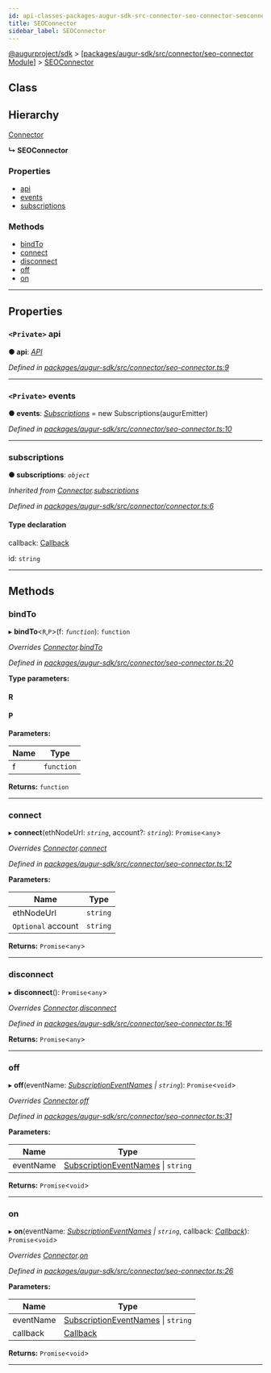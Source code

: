 ```yaml
---
id: api-classes-packages-augur-sdk-src-connector-seo-connector-seoconnector
title: SEOConnector
sidebar_label: SEOConnector
---
```


[@augurproject/sdk](api-readme.md) > [[packages/augur-sdk/src/connector/seo-connector Module]](api-modules-packages-augur-sdk-src-connector-seo-connector-module.md) > [SEOConnector](api-classes-packages-augur-sdk-src-connector-seo-connector-seoconnector.md)

## Class

## Hierarchy

 [Connector](api-classes-packages-augur-sdk-src-connector-connector-connector.md)

**↳ SEOConnector**

### Properties

* [api](api-classes-packages-augur-sdk-src-connector-seo-connector-seoconnector.md#api)
* [events](api-classes-packages-augur-sdk-src-connector-seo-connector-seoconnector.md#events)
* [subscriptions](api-classes-packages-augur-sdk-src-connector-seo-connector-seoconnector.md#subscriptions)

### Methods

* [bindTo](api-classes-packages-augur-sdk-src-connector-seo-connector-seoconnector.md#bindto)
* [connect](api-classes-packages-augur-sdk-src-connector-seo-connector-seoconnector.md#connect)
* [disconnect](api-classes-packages-augur-sdk-src-connector-seo-connector-seoconnector.md#disconnect)
* [off](api-classes-packages-augur-sdk-src-connector-seo-connector-seoconnector.md#off)
* [on](api-classes-packages-augur-sdk-src-connector-seo-connector-seoconnector.md#on)

---

## Properties

<a id="api"></a>

### `<Private>` api

**● api**: *[API](api-classes-packages-augur-sdk-src-state-getter-api-api.md)*

*Defined in [packages/augur-sdk/src/connector/seo-connector.ts:9](https://github.com/AugurProject/augur/blob/27cf7214d2/packages/augur-sdk/src/connector/seo-connector.ts#L9)*

___
<a id="events"></a>

### `<Private>` events

**● events**: *[Subscriptions](api-classes-packages-augur-sdk-src-subscriptions-subscriptions.md)* =  new Subscriptions(augurEmitter)

*Defined in [packages/augur-sdk/src/connector/seo-connector.ts:10](https://github.com/AugurProject/augur/blob/27cf7214d2/packages/augur-sdk/src/connector/seo-connector.ts#L10)*

___
<a id="subscriptions"></a>

###  subscriptions

**● subscriptions**: *`object`*

*Inherited from [Connector](api-classes-packages-augur-sdk-src-connector-connector-connector.md).[subscriptions](api-classes-packages-augur-sdk-src-connector-connector-connector.md#subscriptions)*

*Defined in [packages/augur-sdk/src/connector/connector.ts:6](https://github.com/AugurProject/augur/blob/27cf7214d2/packages/augur-sdk/src/connector/connector.ts#L6)*

#### Type declaration

[event: `string`]: `object`

 callback: [Callback](api-modules-packages-augur-sdk-src-connector-connector-module.md#callback)

 id: `string`

___

## Methods

<a id="bindto"></a>

###  bindTo

▸ **bindTo**<`R`,`P`>(f: *`function`*): `function`

*Overrides [Connector](api-classes-packages-augur-sdk-src-connector-connector-connector.md).[bindTo](api-classes-packages-augur-sdk-src-connector-connector-connector.md#bindto)*

*Defined in [packages/augur-sdk/src/connector/seo-connector.ts:20](https://github.com/AugurProject/augur/blob/27cf7214d2/packages/augur-sdk/src/connector/seo-connector.ts#L20)*

**Type parameters:**

#### R 
#### P 
**Parameters:**

| Name | Type |
| ------ | ------ |
| f | `function` |

**Returns:** `function`

___
<a id="connect"></a>

###  connect

▸ **connect**(ethNodeUrl: *`string`*, account?: *`string`*): `Promise`<`any`>

*Overrides [Connector](api-classes-packages-augur-sdk-src-connector-connector-connector.md).[connect](api-classes-packages-augur-sdk-src-connector-connector-connector.md#connect)*

*Defined in [packages/augur-sdk/src/connector/seo-connector.ts:12](https://github.com/AugurProject/augur/blob/27cf7214d2/packages/augur-sdk/src/connector/seo-connector.ts#L12)*

**Parameters:**

| Name | Type |
| ------ | ------ |
| ethNodeUrl | `string` |
| `Optional` account | `string` |

**Returns:** `Promise`<`any`>

___
<a id="disconnect"></a>

###  disconnect

▸ **disconnect**(): `Promise`<`any`>

*Overrides [Connector](api-classes-packages-augur-sdk-src-connector-connector-connector.md).[disconnect](api-classes-packages-augur-sdk-src-connector-connector-connector.md#disconnect)*

*Defined in [packages/augur-sdk/src/connector/seo-connector.ts:16](https://github.com/AugurProject/augur/blob/27cf7214d2/packages/augur-sdk/src/connector/seo-connector.ts#L16)*

**Returns:** `Promise`<`any`>

___
<a id="off"></a>

###  off

▸ **off**(eventName: *[SubscriptionEventNames](api-enums-packages-augur-sdk-src-constants-subscriptioneventnames.md) \| `string`*): `Promise`<`void`>

*Overrides [Connector](api-classes-packages-augur-sdk-src-connector-connector-connector.md).[off](api-classes-packages-augur-sdk-src-connector-connector-connector.md#off)*

*Defined in [packages/augur-sdk/src/connector/seo-connector.ts:31](https://github.com/AugurProject/augur/blob/27cf7214d2/packages/augur-sdk/src/connector/seo-connector.ts#L31)*

**Parameters:**

| Name | Type |
| ------ | ------ |
| eventName | [SubscriptionEventNames](api-enums-packages-augur-sdk-src-constants-subscriptioneventnames.md) \| `string` |

**Returns:** `Promise`<`void`>

___
<a id="on"></a>

###  on

▸ **on**(eventName: *[SubscriptionEventNames](api-enums-packages-augur-sdk-src-constants-subscriptioneventnames.md) \| `string`*, callback: *[Callback](api-modules-packages-augur-sdk-src-connector-connector-module.md#callback)*): `Promise`<`void`>

*Overrides [Connector](api-classes-packages-augur-sdk-src-connector-connector-connector.md).[on](api-classes-packages-augur-sdk-src-connector-connector-connector.md#on)*

*Defined in [packages/augur-sdk/src/connector/seo-connector.ts:26](https://github.com/AugurProject/augur/blob/27cf7214d2/packages/augur-sdk/src/connector/seo-connector.ts#L26)*

**Parameters:**

| Name | Type |
| ------ | ------ |
| eventName | [SubscriptionEventNames](api-enums-packages-augur-sdk-src-constants-subscriptioneventnames.md) \| `string` |
| callback | [Callback](api-modules-packages-augur-sdk-src-connector-connector-module.md#callback) |

**Returns:** `Promise`<`void`>

___

